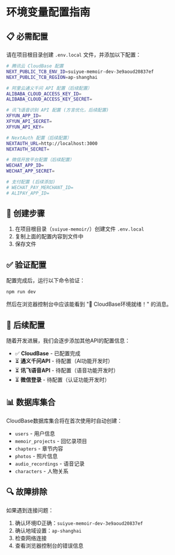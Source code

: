 # 环境变量配置指南

## 📋 必需配置

请在项目根目录创建 `.env.local` 文件，并添加以下配置：

```bash
# 腾讯云 CloudBase 配置
NEXT_PUBLIC_TCB_ENV_ID=suiyue-memoir-dev-3e9aoud20837ef
NEXT_PUBLIC_TCB_REGION=ap-shanghai

# 阿里云通义千问 API 配置（后续配置）
ALIBABA_CLOUD_ACCESS_KEY_ID=
ALIBABA_CLOUD_ACCESS_KEY_SECRET=

# 讯飞语音识别 API 配置 (方言优化，后续配置)
XFYUN_APP_ID=
XFYUN_API_SECRET=
XFYUN_API_KEY=

# NextAuth 配置（后续配置）
NEXTAUTH_URL=http://localhost:3000
NEXTAUTH_SECRET=

# 微信开放平台配置（后续配置）
WECHAT_APP_ID=
WECHAT_APP_SECRET=

# 支付配置 (后续添加)
# WECHAT_PAY_MERCHANT_ID=
# ALIPAY_APP_ID=
```

## 🚀 创建步骤

1. 在项目根目录（`suiyue-memoir/`）创建文件 `.env.local`
2. 复制上面的配置内容到文件中
3. 保存文件

## ✅ 验证配置

配置完成后，运行以下命令验证：

```bash
npm run dev
```

然后在浏览器控制台中应该能看到 "🎉 CloudBase环境就绪！" 的消息。

## 🔧 后续配置

随着开发进展，我们会逐步添加其他API的配置信息：

- ✅ **CloudBase** - 已配置完成
- ⏳ **通义千问API** - 待配置（AI功能开发时）
- ⏳ **讯飞语音API** - 待配置（语音功能开发时）
- ⏳ **微信登录** - 待配置（认证功能开发时）

## 📊 数据库集合

CloudBase数据库集合将在首次使用时自动创建：

- `users` - 用户信息
- `memoir_projects` - 回忆录项目
- `chapters` - 章节内容
- `photos` - 照片信息
- `audio_recordings` - 语音记录
- `characters` - 人物关系

## 🔍 故障排除

如果遇到连接问题：

1. 确认环境ID正确：`suiyue-memoir-dev-3e9aoud20837ef`
2. 确认地域设置：`ap-shanghai`
3. 检查网络连接
4. 查看浏览器控制台的错误信息 